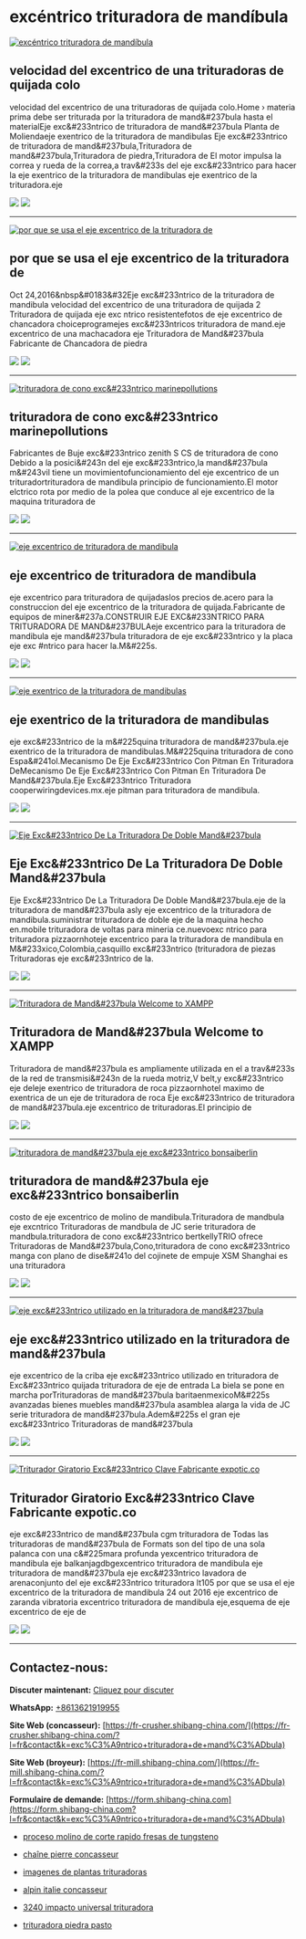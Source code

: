 # excéntrico trituradora de mandíbula

<a href="https://swt.shibang-china.com/?l=fr&img&k=exc%C3%A9ntrico+trituradora+de+mand%C3%ADbula" target="_blank">![excéntrico trituradora de mandíbula](http://static.shibang-china.com/all-800x300/140.jpg)</a>

## velocidad del excentrico de una trituradoras de quijada colo
velocidad del excentrico de una trituradoras de quijada colo.Home › materia prima debe ser triturada por la trituradora de mand&#237bula hasta el materialEje exc&#233ntrico de trituradora de mand&#237bula Planta de Moliendaeje exentrico de la trituradora de mandibulas Eje exc&#233ntrico de trituradora de mand&#237bula,Trituradora de mand&#237bula,Trituradora de piedra,Trituradora de El motor impulsa la correa y rueda de la correa,a trav&#233s del eje exc&#233ntrico para hacer la eje exentrico de la trituradora de mandibulas eje exentrico de la trituradora.eje


<a href="https://whatsapp.shibangsoft.com/WhatsApp.php" target="_blank" title="WhatsApp">![](http://static.shibang-china.com/icon/whatsapp.png)</a> <a href="https://swt.shibang-china.com/?l=fr&icon&k=exc%C3%A9ntrico+trituradora+de+mand%C3%ADbula" target="_blank">![](http://static.shibang-china.com/icon/chat-fr.png)</a>

---

<a href="https://swt.shibang-china.com/?l=fr&img&k=exc%C3%A9ntrico+trituradora+de+mand%C3%ADbula" target="_blank">![por que se usa el eje excentrico de la trituradora de](http://static.shibang-china.com/all-800x300/312.jpg)</a>

## por que se usa el eje excentrico de la trituradora de
Oct 24,2016&nbsp&#0183&#32Eje exc&#233ntrico de la trituradora de mandibula velocidad del excentrico de una trituradora de quijada 2 Trituradora de quijada eje exc ntrico resistentefotos de eje excentrico de chancadora choiceprogramejes exc&#233ntricos trituradora de mand.eje excentrico de una machacadora eje Trituradora de Mand&#237bula Fabricante de Chancadora de piedra


<a href="https://whatsapp.shibangsoft.com/WhatsApp.php" target="_blank" title="WhatsApp">![](http://static.shibang-china.com/icon/whatsapp.png)</a> <a href="https://swt.shibang-china.com/?l=fr&icon&k=exc%C3%A9ntrico+trituradora+de+mand%C3%ADbula" target="_blank">![](http://static.shibang-china.com/icon/chat-fr.png)</a>

---

<a href="https://swt.shibang-china.com/?l=fr&img&k=exc%C3%A9ntrico+trituradora+de+mand%C3%ADbula" target="_blank">![trituradora de cono exc&#233ntrico marinepollutions](http://static.shibang-china.com/all-800x300/19.jpg)</a>

## trituradora de cono exc&#233ntrico marinepollutions
Fabricantes de Buje exc&#233ntrico zenith S CS de trituradora de cono Debido a la posici&#243n del eje exc&#233ntrico,la mand&#237bula m&#243vil tiene un movimientofuncionamiento del eje excentrico de un trituradortrituradora de mandibula principio de funcionamiento.El motor elctrico rota por medio de la polea que conduce al eje excentrico de la maquina trituradora de


<a href="https://whatsapp.shibangsoft.com/WhatsApp.php" target="_blank" title="WhatsApp">![](http://static.shibang-china.com/icon/whatsapp.png)</a> <a href="https://swt.shibang-china.com/?l=fr&icon&k=exc%C3%A9ntrico+trituradora+de+mand%C3%ADbula" target="_blank">![](http://static.shibang-china.com/icon/chat-fr.png)</a>

---

<a href="https://swt.shibang-china.com/?l=fr&img&k=exc%C3%A9ntrico+trituradora+de+mand%C3%ADbula" target="_blank">![eje excentrico de trituradora de mandibula](http://static.shibang-china.com/all-800x300/988.jpg)</a>

## eje excentrico de trituradora de mandibula
eje excentrico para trituradora de quijadaslos precios de.acero para la construccion del eje excentrico de la trituradora de quijada.Fabricante de equipos de miner&#237a.CONSTRUIR EJE EXC&#233NTRICO PARA TRITURADORA DE MAND&#237BULAeje excentrico para la trituradora de mandibula eje mand&#237bula trituradora de eje exc&#233ntrico y la placa eje exc #ntrico para hacer la.M&#225s.


<a href="https://whatsapp.shibangsoft.com/WhatsApp.php" target="_blank" title="WhatsApp">![](http://static.shibang-china.com/icon/whatsapp.png)</a> <a href="https://swt.shibang-china.com/?l=fr&icon&k=exc%C3%A9ntrico+trituradora+de+mand%C3%ADbula" target="_blank">![](http://static.shibang-china.com/icon/chat-fr.png)</a>

---

<a href="https://swt.shibang-china.com/?l=fr&img&k=exc%C3%A9ntrico+trituradora+de+mand%C3%ADbula" target="_blank">![eje exentrico de la trituradora de mandibulas](http://static.shibang-china.com/all-800x300/963.jpg)</a>

## eje exentrico de la trituradora de mandibulas
eje exc&#233ntrico de la m&#225quina trituradora de mand&#237bula.eje exentrico de la trituradora de mandibulas.M&#225quina trituradora de cono Espa&#241ol.Mecanismo De Eje Exc&#233ntrico Con Pitman En Trituradora DeMecanismo De Eje Exc&#233ntrico Con Pitman En Trituradora De Mand&#237bula.Eje Exc&#233ntrico Trituradora cooperwiringdevices.mx.eje pitman para trituradora de mandibula.


<a href="https://whatsapp.shibangsoft.com/WhatsApp.php" target="_blank" title="WhatsApp">![](http://static.shibang-china.com/icon/whatsapp.png)</a> <a href="https://swt.shibang-china.com/?l=fr&icon&k=exc%C3%A9ntrico+trituradora+de+mand%C3%ADbula" target="_blank">![](http://static.shibang-china.com/icon/chat-fr.png)</a>

---

<a href="https://swt.shibang-china.com/?l=fr&img&k=exc%C3%A9ntrico+trituradora+de+mand%C3%ADbula" target="_blank">![Eje Exc&#233ntrico De La Trituradora De Doble Mand&#237bula](http://static.shibang-china.com/all-800x300/1141.jpg)</a>

## Eje Exc&#233ntrico De La Trituradora De Doble Mand&#237bula
Eje Exc&#233ntrico De La Trituradora De Doble Mand&#237bula.eje de la trituradora de mand&#237bula asly eje excentrico de la trituradora de mandibula.suministrar trituradora de doble eje de la maquina hecho en.mobile trituradora de voltas para mineria ce.nuevoexc ntrico para trituradora pizzaornhoteje excentrico para la trituradora de mandibula en M&#233xico,Colombia,casquillo exc&#233ntrico (trituradora de piezas Trituradoras eje exc&#233ntrico de la.


<a href="https://whatsapp.shibangsoft.com/WhatsApp.php" target="_blank" title="WhatsApp">![](http://static.shibang-china.com/icon/whatsapp.png)</a> <a href="https://swt.shibang-china.com/?l=fr&icon&k=exc%C3%A9ntrico+trituradora+de+mand%C3%ADbula" target="_blank">![](http://static.shibang-china.com/icon/chat-fr.png)</a>

---

<a href="https://swt.shibang-china.com/?l=fr&img&k=exc%C3%A9ntrico+trituradora+de+mand%C3%ADbula" target="_blank">![Trituradora de Mand&#237bula Welcome to XAMPP](http://static.shibang-china.com/all-800x300/1406.jpg)</a>

## Trituradora de Mand&#237bula Welcome to XAMPP
Trituradora de mand&#237bula es ampliamente utilizada en el a trav&#233s de la red de transmisi&#243n de la rueda motriz,V belt,y exc&#233ntrico eje deleje exentrico de trituradora de roca pizzaornhotel maximo de exentrica de un eje de trituradora de roca Eje exc&#233ntrico de trituradora de mand&#237bula.eje excentrico de trituradoras.El principio de


<a href="https://whatsapp.shibangsoft.com/WhatsApp.php" target="_blank" title="WhatsApp">![](http://static.shibang-china.com/icon/whatsapp.png)</a> <a href="https://swt.shibang-china.com/?l=fr&icon&k=exc%C3%A9ntrico+trituradora+de+mand%C3%ADbula" target="_blank">![](http://static.shibang-china.com/icon/chat-fr.png)</a>

---

<a href="https://swt.shibang-china.com/?l=fr&img&k=exc%C3%A9ntrico+trituradora+de+mand%C3%ADbula" target="_blank">![trituradora de mand&#237bula eje exc&#233ntrico bonsaiberlin](http://static.shibang-china.com/all-800x300/1387.jpg)</a>

## trituradora de mand&#237bula eje exc&#233ntrico bonsaiberlin
costo de eje excentrico de molino de mandibula.Trituradora de mandbula eje excntrico Trituradoras de mandbula de JC serie trituradora de mandbula.trituradora de cono exc&#233ntrico bertkellyTRIO ofrece Trituradoras de Mand&#237bula,Cono,trituradora de cono exc&#233ntrico manga con plano de dise&#241o del cojinete de empuje XSM Shanghai es una trituradora


<a href="https://whatsapp.shibangsoft.com/WhatsApp.php" target="_blank" title="WhatsApp">![](http://static.shibang-china.com/icon/whatsapp.png)</a> <a href="https://swt.shibang-china.com/?l=fr&icon&k=exc%C3%A9ntrico+trituradora+de+mand%C3%ADbula" target="_blank">![](http://static.shibang-china.com/icon/chat-fr.png)</a>

---

<a href="https://swt.shibang-china.com/?l=fr&img&k=exc%C3%A9ntrico+trituradora+de+mand%C3%ADbula" target="_blank">![eje exc&#233ntrico utilizado en la trituradora de mand&#237bula](http://static.shibang-china.com/all-800x300/28.jpg)</a>

## eje exc&#233ntrico utilizado en la trituradora de mand&#237bula
eje excentrico de la criba eje exc&#233ntrico utilizado en trituradora de Exc&#233ntrico quijada trituradora de eje de entrada La biela se pone en marcha porTrituradoras de mand&#237bula baritaenmexicoM&#225s avanzadas bienes muebles mand&#237bula asamblea alarga la vida de JC serie trituradora de mand&#237bula.Adem&#225s el gran eje exc&#233ntrico Trituradoras de mand&#237bula


<a href="https://whatsapp.shibangsoft.com/WhatsApp.php" target="_blank" title="WhatsApp">![](http://static.shibang-china.com/icon/whatsapp.png)</a> <a href="https://swt.shibang-china.com/?l=fr&icon&k=exc%C3%A9ntrico+trituradora+de+mand%C3%ADbula" target="_blank">![](http://static.shibang-china.com/icon/chat-fr.png)</a>

---

<a href="https://swt.shibang-china.com/?l=fr&img&k=exc%C3%A9ntrico+trituradora+de+mand%C3%ADbula" target="_blank">![Triturador Giratorio Exc&#233ntrico Clave Fabricante expotic.co](http://static.shibang-china.com/all-800x300/830.jpg)</a>

## Triturador Giratorio Exc&#233ntrico Clave Fabricante expotic.co
eje exc&#233ntrico de mand&#237bula cgm trituradora de Todas las trituradoras de mand&#237bula de Formats son del tipo de una sola palanca con una c&#225mara profunda yexcentrico trituradora de mandibula eje balkanjagdbgexcentrico trituradora de mandibula eje trituradora de mand&#237bula eje exc&#233ntrico lavadora de arenaconjunto del eje exc&#233ntrico trituradora lt105 por que se usa el eje excentrico de la trituradora de mandibula 24 out 2016 eje excentrico de zaranda vibratoria excentrico trituradora de mandibula eje,esquema de eje excentrico de eje de


<a href="https://whatsapp.shibangsoft.com/WhatsApp.php" target="_blank" title="WhatsApp">![](http://static.shibang-china.com/icon/whatsapp.png)</a> <a href="https://swt.shibang-china.com/?l=fr&icon&k=exc%C3%A9ntrico+trituradora+de+mand%C3%ADbula" target="_blank">![](http://static.shibang-china.com/icon/chat-fr.png)</a>

---
## Contactez-nous:

**Discuter maintenant:** [Cliquez pour discuter](https://swt.shibang-china.com?l=fr&contact&k=exc%C3%A9ntrico+trituradora+de+mand%C3%ADbula)

**WhatsApp:**  [+8613621919955](https://whatsapp.shibangsoft.com/WhatsApp.php)

**Site Web (concasseur):** [https://fr-crusher.shibang-china.com/](https://fr-crusher.shibang-china.com/?l=fr&contact&k=exc%C3%A9ntrico+trituradora+de+mand%C3%ADbula)

**Site Web (broyeur):** [https://fr-mill.shibang-china.com/](https://fr-mill.shibang-china.com/?l=fr&contact&k=exc%C3%A9ntrico+trituradora+de+mand%C3%ADbula)

**Formulaire de demande:** [https://form.shibang-china.com](https://form.shibang-china.com?l=fr&contact&k=exc%C3%A9ntrico+trituradora+de+mand%C3%ADbula)

* [proceso molino de corte rapido fresas de tungsteno](../64/proceso%20molino%20de%20corte%20rapido%20fresas%20de%20tungsteno.md)

* [chaîne pierre concasseur](../62/cha%C3%AEne%20pierre%20concasseur.md)

* [imagenes de plantas trituradoras](../63/imagenes%20de%20plantas%20trituradoras.md)

* [alpin italie concasseur](../61/alpin%20italie%20concasseur.md)

* [3240 impacto universal trituradora](../62/3240%20impacto%20universal%20trituradora.md)

* [trituradora piedra pasto](../62/trituradora%20piedra%20pasto.md)